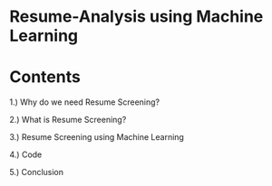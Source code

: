 # Resume-Analysis using Machine Learning 

# Contents 
1.) Why do we need Resume Screening?

2.) What is Resume Screening?

3.) Resume Screening using Machine Learning

4.) Code

5.) Conclusion    
     
 
